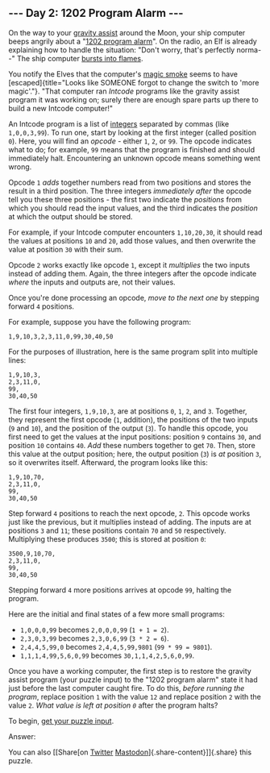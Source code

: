 --- Day 2: 1202 Program Alarm ---
---------------------------------

On the way to your [gravity
assist](https://en.wikipedia.org/wiki/Gravity_assist) around the Moon,
your ship computer beeps angrily about a "[1202 program
alarm](https://www.hq.nasa.gov/alsj/a11/a11.landing.html#1023832)". On
the radio, an Elf is already explaining how to handle the situation:
"Don't worry, that's perfectly norma--" The ship computer [bursts into
flames](https://en.wikipedia.org/wiki/Halt_and_Catch_Fire).

You notify the Elves that the computer's [magic
smoke](https://en.wikipedia.org/wiki/Magic_smoke) seems to have
[escaped]{title="Looks like SOMEONE forgot to change the switch to 'more magic'."}.
"That computer ran *Intcode* programs like the gravity assist program it
was working on; surely there are enough spare parts up there to build a
new Intcode computer!"

An Intcode program is a list of
[integers](https://en.wikipedia.org/wiki/Integer) separated by commas
(like `1,0,0,3,99`). To run one, start by looking at the first integer
(called position `0`). Here, you will find an *opcode* - either `1`,
`2`, or `99`. The opcode indicates what to do; for example, `99` means
that the program is finished and should immediately halt. Encountering
an unknown opcode means something went wrong.

Opcode `1` *adds* together numbers read from two positions and stores
the result in a third position. The three integers *immediately after*
the opcode tell you these three positions - the first two indicate the
*positions* from which you should read the input values, and the third
indicates the *position* at which the output should be stored.

For example, if your Intcode computer encounters `1,10,20,30`, it should
read the values at positions `10` and `20`, add those values, and then
overwrite the value at position `30` with their sum.

Opcode `2` works exactly like opcode `1`, except it *multiplies* the two
inputs instead of adding them. Again, the three integers after the
opcode indicate *where* the inputs and outputs are, not their values.

Once you're done processing an opcode, *move to the next one* by
stepping forward `4` positions.

For example, suppose you have the following program:

    1,9,10,3,2,3,11,0,99,30,40,50

For the purposes of illustration, here is the same program split into
multiple lines:

    1,9,10,3,
    2,3,11,0,
    99,
    30,40,50

The first four integers, `1,9,10,3`, are at positions `0`, `1`, `2`, and
`3`. Together, they represent the first opcode (`1`, addition), the
positions of the two inputs (`9` and `10`), and the position of the
output (`3`). To handle this opcode, you first need to get the values at
the input positions: position `9` contains `30`, and position `10`
contains `40`. *Add* these numbers together to get `70`. Then, store
this value at the output position; here, the output position (`3`) is
*at* position `3`, so it overwrites itself. Afterward, the program looks
like this:

    1,9,10,70,
    2,3,11,0,
    99,
    30,40,50

Step forward `4` positions to reach the next opcode, `2`. This opcode
works just like the previous, but it multiplies instead of adding. The
inputs are at positions `3` and `11`; these positions contain `70` and
`50` respectively. Multiplying these produces `3500`; this is stored at
position `0`:

    3500,9,10,70,
    2,3,11,0,
    99,
    30,40,50

Stepping forward `4` more positions arrives at opcode `99`, halting the
program.

Here are the initial and final states of a few more small programs:

-   `1,0,0,0,99` becomes `2,0,0,0,99` (`1 + 1 = 2`).
-   `2,3,0,3,99` becomes `2,3,0,6,99` (`3 * 2 = 6`).
-   `2,4,4,5,99,0` becomes `2,4,4,5,99,9801` (`99 * 99 = 9801`).
-   `1,1,1,4,99,5,6,0,99` becomes `30,1,1,4,2,5,6,0,99`.

Once you have a working computer, the first step is to restore the
gravity assist program (your puzzle input) to the "1202 program alarm"
state it had just before the last computer caught fire. To do this,
*before running the program*, replace position `1` with the value `12`
and replace position `2` with the value `2`. *What value is left at
position `0`* after the program halts?

To begin, [get your puzzle input](2/input).

Answer:

You can also [\[Share[on
[Twitter](https://twitter.com/intent/tweet?text=%221202+Program+Alarm%22+%2D+Day+2+%2D+Advent+of+Code+2019&url=https%3A%2F%2Fadventofcode%2Ecom%2F2019%2Fday%2F2&related=ericwastl&hashtags=AdventOfCode)
[Mastodon](javascript:void(0);)]{.share-content}\]]{.share} this puzzle.
